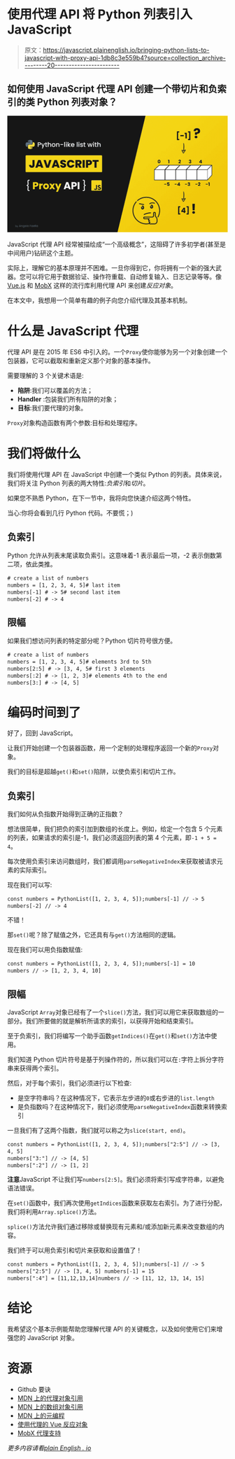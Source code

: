 # 使用代理 API 将 Python 列表引入 JavaScript

> 原文：<https://javascript.plainenglish.io/bringing-python-lists-to-javascript-with-proxy-api-1db8c3e559b4?source=collection_archive---------20----------------------->

## 如何使用 JavaScript 代理 API 创建一个带切片和负索引的类 Python 列表对象？

![](img/999fee3499eda67252f114694ce5fc00.png)

JavaScript 代理 API 经常被描绘成“一个高级概念”，这阻碍了许多初学者(甚至是中间用户)钻研这个主题。

实际上，理解它的基本原理并不困难。一旦你得到它，你将拥有一个新的强大武器。您可以将它用于数据验证、操作符重载、自动修复输入、日志记录等等。像 [Vue.js](https://v3.vuejs.org/guide/reactivity.html#how-vue-knows-what-code-is-running) 和 [MobX](https://mobx.js.org/configuration.html) 这样的流行库利用代理 API 来创建*反应对象*。

在本文中，我想用一个简单有趣的例子向您介绍代理及其基本机制。

# 什么是 JavaScript 代理

代理 API 是在 2015 年 ES6 中引入的。一个`Proxy`使你能够为另一个对象创建一个包装器，它可以截取和重新定义那个对象的基本操作。

需要理解的 3 个关键术语是:

*   **陷阱**:我们可以覆盖的方法；
*   **Handler** :包装我们所有陷阱的对象；
*   **目标**:我们要代理的对象。

`Proxy`对象构造函数有两个参数:目标和处理程序。

# 我们将做什么

我们将使用代理 API 在 JavaScript 中创建一个类似 Python 的列表。具体来说，我们将关注 Python 列表的两大特性:*负索引*和*切片*。

如果您不熟悉 Python，在下一节中，我将向您快速介绍这两个特性。

当心:你将会看到几行 Python 代码。不要慌；)

## 负索引

Python 允许从列表末尾读取负索引。这意味着-1 表示最后一项，-2 表示倒数第二项，依此类推。

```
# create a list of numbers
numbers = [1, 2, 3, 4, 5]# last item
numbers[-1] # -> 5# second last item
numbers[-2] # -> 4
```

## 限幅

如果我们想访问列表的特定部分呢？Python 切片符号很方便。

```
# create a list of numbers
numbers = [1, 2, 3, 4, 5]# elements 3rd to 5th
numbers[2:5] # -> [3, 4, 5# first 3 elements
numbers[:2] # -> [1, 2, 3]# elements 4th to the end
numbers[3:] # -> [4, 5]
```

# 编码时间到了

好了，回到 JavaScript。

让我们开始创建一个包装器函数，用一个定制的处理程序返回一个新的`Proxy`对象。

我们的目标是超越`get()`和`set()`陷阱，以使负索引和切片工作。

## 负索引

我们如何从负指数开始得到正确的正指数？

想法很简单，我们把负的索引加到数组的长度上。例如，给定一个包含 5 个元素的列表，如果请求的索引是-1，我们必须返回列表的第 4 个元素，即`-1 + 5 = 4`。

每次使用负索引来访问数组时，我们都调用`parseNegativeIndex`来获取被请求元素的实际索引。

现在我们可以写:

```
const numbers = PythonList([1, 2, 3, 4, 5]);numbers[-1] // -> 5
numbers[-2] // -> 4
```

不错！

那`set()`呢？除了赋值之外，它还具有与`get()`方法相同的逻辑。

现在我们可以用负指数赋值:

```
const numbers = PythonList([1, 2, 3, 4, 5]);numbers[-1] = 10 
numbers // -> [1, 2, 3, 4, 10] 
```

## 限幅

JavaScript `Array`对象已经有了一个`slice()`方法，我们可以用它来获取数组的一部分。我们所要做的就是解析所请求的索引，以获得开始和结束索引。

至于负索引，我们将编写一个助手函数`getIndices()`在`get()`和`set()`方法中使用。

我们知道 Python 切片符号是基于列操作符的，所以我们可以在`:`字符上拆分字符串来获得两个索引。

然后，对于每个索引，我们必须进行以下检查:

*   是空字符串吗？在这种情况下，它表示左步进的`0`或右步进的`list.length`
*   是负指数吗？在这种情况下，我们必须使用`parseNegativeIndex`函数来转换索引

一旦我们有了这两个指数，我们就可以称之为`slice(start, end)`。

```
const numbers = PythonList([1, 2, 3, 4, 5]);numbers["2:5"] // -> [3, 4, 5] 
numbers["3:"] // -> [4, 5]
numbers[":2"] // -> [1, 2]
```

**注意**JavaScript 不让我们写`numbers[2:5]`。我们必须将索引写成字符串，以避免语法错误。

在`set()`函数中，我们再次使用`getIndices`函数来获取左右索引。为了进行分配，我们将利用`Array.splice()`方法。

`splice()`方法允许我们通过移除或替换现有元素和/或添加新元素来改变数组的内容。

我们终于可以用负索引和切片来获取和设置值了！

```
const numbers = PythonList([1, 2, 3, 4, 5]);numbers[-1] // -> 5
numbers["2:5"] // -> [3, 4, 5] numbers[-1] = 15 
numbers[":4"] = [11,12,13,14]numbers // -> [11, 12, 13, 14, 15]
```

# 结论

我希望这个基本示例能帮助您理解代理 API 的关键概念，以及如何使用它们来增强您的 JavaScript 对象。

# 资源

*   Github 要诀
*   [MDN 上的代理对象引用](https://developer.mozilla.org/en-US/docs/Web/JavaScript/Reference/Global_Objects/Proxy?retiredLocale=it)
*   [MDN 上的数组对象引用](https://developer.mozilla.org/en-US/docs/Web/JavaScript/Reference/Global_Objects/Array?retiredLocale=it)
*   [MDN 上的元编程](https://developer.mozilla.org/en-US/docs/Web/JavaScript/Guide/Meta_programming)
*   [使用代理的 Vue 反应对象](https://v3.vuejs.org/guide/reactivity.html#how-vue-tracks-these-changes)
*   [MobX 代理支持](https://mobx.js.org/configuration.html)

*更多内容请看*[*plain English . io*](http://plainenglish.io/)